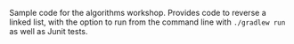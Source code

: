 Sample code for the algorithms workshop.  Provides code to reverse a linked list, with the option to run from the command line with `./gradlew run` as well as Junit tests.
